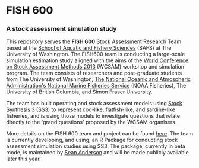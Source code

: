 # FISH 600 #

### A stock assessment simulation study ###

This repository serves the **FISH 600** Stock Assessment Research Team based at the [School of Aquatic and Fishery Sciences](http://fish.washington.edu/) (SAFS) at The University of Washington. The FISH600 team is conducting a large-scale simulation estimation study aligned with the aims of the [World Conference on Stock Assessment Methods 2013](http://www.ices.dk/news-and-events/symposia/WCSAM-2013/Pages/default.aspx) (WCSAM) workshop and simulation program. The team consists of researchers and post-graduate students from The University of Washington, [The National Oceanic and Atmospheric Administration's National Marine Fisheries Service](http://www.nmfs.noaa.gov/) (NOAA Fisheries), The University of British Columbia, and Simon Fraser University. 

The team has built operating and stock assessment models using [Stock Synthesis 3](http://nft.nefsc.noaa.gov/SS3.html) (SS3) to represent cod-like, flatfish-like, and sardine-like fisheries, and is using those models to investigate questions that relate directly to the 'grand questions' proposed by the WCSAM organisers.

More details on the FISH 600 team and project can be found [here](https://github.com/awhitten/fish600/blob/master/ICES_Articles_Summary.md). The team is currently developing, and using, an R Package for conducting stock assessment simulation studies using SS3. The package, currently in beta mode, is maintained by [Sean Anderson](https://github.com/seananderson/ss3sim) and will be made publicly available later this year.
